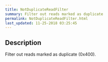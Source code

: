 ```yaml
---
title: NotDuplicateReadFilter
summary: Filter out reads marked as duplicate
permalink: NotDuplicateReadFilter.html
last_updated: 11-25-2018 03:25:45
---
```



## Description

Filter out reads marked as duplicate (0x400).

